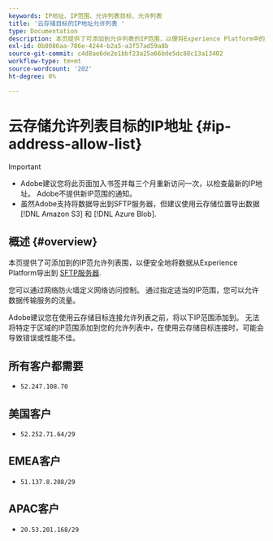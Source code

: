 ```yaml
---
keywords: IP地址、IP范围、允许列表目标、允许列表
title: '云存储目标的IP地址允许列表 '
type: Documentation
description: 本页提供了可添加到允许列表的IP范围，以便将Experience Platform中的数据安全地导出到SFTP服务器、Amazon S3或Azure Blob存储。
exl-id: 0b8086aa-786e-4244-b2a5-a3f57ad59a8b
source-git-commit: c4d8ae6de2e1bbf23a25a66bde5dc88c13a13402
workflow-type: tm+mt
source-wordcount: '202'
ht-degree: 0%

---
```


# 云存储允许列表目标的IP地址 {#ip-address-allow-list}

>[!IMPORTANT]
>
> * Adobe建议您将此页面加入书签并每三个月重新访问一次，以检查最新的IP地址。 Adobe不提供新IP范围的通知。
> * 虽然Adobe支持将数据导出到SFTP服务器，但建议使用云存储位置导出数据 [!DNL Amazon S3] 和 [!DNL Azure Blob].


## 概述 {#overview}

本页提供了可添加到的IP范允许列表围，以便安全地将数据从Experience Platform导出到 [SFTP服务器](./sftp.md).

您可以通过网络防火墙定义网络访问控制。 通过指定适当的IP范围，您可以允许数据传输服务的流量。

Adobe建议您在使用云存储目标连接允许列表之前，将以下IP范围添加到。 无法将特定于区域的IP范围添加到您的允许列表中，在使用云存储目标连接时，可能会导致错误或性能不佳。

## 所有客户都需要

* `52.247.108.70`

## 美国客户

* `52.252.71.64/29`

## EMEA客户

* `51.137.8.208/29`

## APAC客户

* `20.53.201.168/29`
